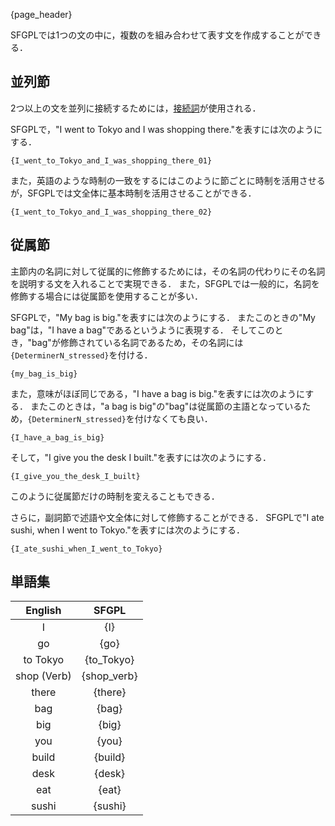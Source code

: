 {page_header}

SFGPLでは1つの文の中に，複数のを組み合わせて表す文を作成することができる．

## 並列節

2つ以上の文を並列に接続するためには，[接続詞]({docs_Conjunction})が使用される．

SFGPLで，"I went to Tokyo and I was shopping there."を表すには次のようにする．

```SFGPL
{I_went_to_Tokyo_and_I_was_shopping_there_01}
```

また，英語のような時制の一致をするにはこのように節ごとに時制を活用させるが，SFGPLでは文全体に基本時制を活用させることができる．

```SFGPL
{I_went_to_Tokyo_and_I_was_shopping_there_02}
```

## 従属節

主節内の名詞に対して従属的に修飾するためには，その名詞の代わりにその名詞を説明する文を入れることで実現できる．
また，SFGPLでは一般的に，名詞を修飾する場合には従属節を使用することが多い．

SFGPLで，"My bag is big."を表すには次のようにする．
またこのときの"My bag"は，"I have a bag"であるというように表現する．
そしてこのとき，"bag"が修飾されている名詞であるため，その名詞には```{DeterminerN_stressed}```を付ける．

```SFGPL
{my_bag_is_big}
```

また，意味がほぼ同じである，"I have a bag is big."を表すには次のようにする．
またこのときは，"a bag is big"の"bag"は従属節の主語となっているため，```{DeterminerN_stressed}```を付けなくても良い．

```SFGPL
{I_have_a_bag_is_big}
```

そして，"I give you the desk I built."を表すには次のようにする．

```SFGPL
{I_give_you_the_desk_I_built}
```

このように従属節だけの時制を変えることもできる．

さらに，副詞節で述語や文全体に対して修飾することができる．
SFGPLで"I ate sushi, when I went to Tokyo."を表すには次のようにする．

```SFGPL
{I_ate_sushi_when_I_went_to_Tokyo}
```

## 単語集

|English|SFGPL|
|:-:|:-:|
|I|{I}|
|go|{go}|
|to Tokyo|{to_Tokyo}|
|shop (Verb)|{shop_verb}|
|there|{there}|
|bag|{bag}|
|big|{big}|
|you|{you}|
|build|{build}|
|desk|{desk}|
|eat|{eat}|
|sushi|{sushi}|

